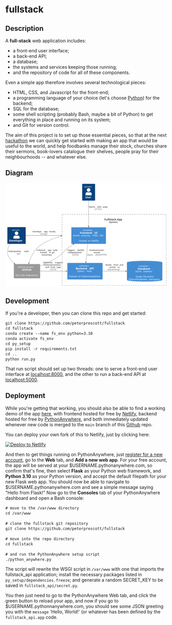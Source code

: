 # fullstack

## Description

A **full-stack** web application includes:

- a front-end user interface;
- a back-end API;
- a database;
- the systems and services keeping those running;
- and the repository of code for all of these components.

Even a simple app therefore involves several technological pieces:

- HTML, CSS, and Javascript for the front-end;
- a programming language of your choice (let's choose [Python](https://xkcd.com/353/)) for the backend;
- SQL for the database;
- some shell scripting (probably Bash, maybe a bit of Python) to get everything in place and running on its system;
- and Git for version control.

The aim of this project is to set up those essential pieces, so that
at the next [hackathon](https://kingdomcode.org.uk/build/) we can
quickly get started with making an app that would be useful to the
world, and help foodbanks manage their stock, churches share their
sermons, book-lovers catalogue their shelves, people pray for their
neighbourhoods -- and whatever else.

## Diagram

![Fullstack App Container Diagram](diagram.svg)

## Development

If you're a developer, then you can clone this repo and get started:

```
git clone https://github.com/peterprescott/fullstack
cd fullstack
conda create --name fs_env python=3.10
conda activate fs_env
cd py_setup
pip install -r requirements.txt
cd ..
python run.py
```

That run script should set up two threads: one to serve a front-end user
interface at [localhost:8000](http://localhost:8000), and the other to
run a back-end API at [localhost:5000](http://localhost:5000).

## Deployment

While you're getting that working, you should also be able to find a
working demo of the app [here](https://fullstack.me.uk/), with
frontend hosted for free by [Netlify](https://netlify.com), backend
hosted for free by [PythonAnywhere](https://pythonanywhere.com), and
both immediately updated whenever new code is merged to the `main`
branch of this [Github](https://github.com) repo.

You can deploy your own fork of this to Netlify, just by clicking here:

[![Deploy to Netlify](https://www.netlify.com/img/deploy/button.svg)](https://app.netlify.com/start/deploy?repository=https://github.com/peterprescott/fullstack)

And then to get things running on PythonAnywhere, just [register for a
new
account](https://www.pythonanywhere.com/registration/register/beginner/),
go to the **Web** tab, and **Add a new web app**. For your free account,
the app will be served at your $USERNAME.pythonanywhere.com, so confirm
that's fine, then select **Flask** as your Python web framework, and
**Python 3.10** as your Python version, and accept the default filepath
for your new Flask web app. You should now be able to navigate to
$USERNAME.pythonanywhere.com and see a simple message saying "Hello
from Flask!" Now go to the **Consoles** tab of your PythonAnywhere
dashboard and open a Bash console:

```
# move to the /var/www directory
cd /var/www

# clone the fullstack git repository
git clone https://github.com/peterprescott/fullstack

# move into the repo directory
cd fullstack

# and run the PythonAnywhere setup script
./python_anywhere.py
```

The script will rewrite the WSGI script in `/var/www` with one that
imports the fullstack_api application; install the necessary packages
listed in `py_setup/dependencies.freeze`; and generate a random
SECRET_KEY to be saved in `fullstack_api/secret.py`.

You then just need to go to the PythonAnywhere Web tab, and click the
green button to reload your app, and now if you go to $USERNAME.pythonnanywhere.com, you should see some
JSON greeting you with the `message` 'Hello, World!' (or whatever has
been defined by the `fullstack_api.app` code.
